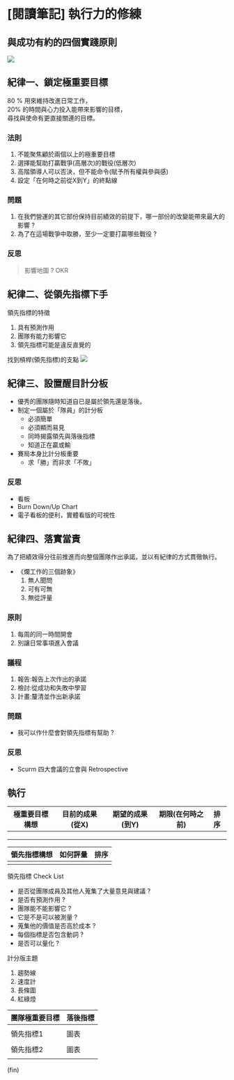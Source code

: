 # [閱讀筆記] 執行力的修練
## 與成功有約的四個實踐原則

![](https://i.imgur.com/RyowM2h.jpg)



## 紀律一、鎖定極重要目標
80 % 用來維持改進日常工作，  
20% 的時間與心力投入能帶來影響的目標，  
尋找與使命有更直接關連的目標。  

### 法則
1. 不能聚焦顧於兩個以上的極重要目標
2. 選擇能幫助打贏戰爭(高層次)的戰役(低層次)
3. 高階領導人可以否決，但不能命令(賦予所有權與參與感) 
4. 設定「在何時之前從X到Y」的終點線


### 問題
1. 在我們營運的其它部份保持目前績效的前提下，哪一部份的改變能帶來最大的影響 ? 
2. 為了在這場戰爭中取勝，至少一定要打贏哪些戰役 ? 

### 反思 
> 影響地圖 ?
> OKR
 
## 紀律二、從領先指標下手
領先指標的特徵  
1. 具有預測作用
2. 團隊有能力影響它
3. 領先指標可能是違反直覺的

找到槓桿(領先指標)的支點
![](https://i.imgur.com/DyfN3F5.jpg)


## 紀律三、設置醒目計分板

- 優秀的團隊隨時知道自已是屬於領先還是落後。
- 制定一個屬於「隊員」的計分板
    - 必須簡單
    - 必須顯而易見
    - 同時揭露領先與落後指標
    - 知道正在贏或輸
- 賽局本身比計分板重要
    - 求「勝」而非求「不敗」

### 反思
- 看板
- Burn Down/Up Chart
- 電子看板的便利，實體看版的可視性


## 紀律四、落實當責
為了把績效得分往前推進而向整個團隊作出承諾，並以有紀律的方式貫徹執行。  
- 《爛工作的三個跡象》
    1. 無人聞問
    2. 可有可無
    3. 無從評量


### 原則
1. 每周的同一時間開會
2. 別讓日常事項進入會議

### 議程
1. 報告:報告上次作出的承諾
2. 檢討:從成功和失敗中學習
3. 計畫:釐清並作出新承諾



### 問題
- 我可以作什麼會對領先指標有幫助 ?

### 反思
- Scurm 四大會議的立會與 Retrospective


## 執行

| 極重要目標構想 | 目前的成果(從X) | 期望的成果(到Y) |期限(在何時之前) | 排序 |
| -------- | -------- | -------- |-------- | -------- |
|      |      |      |     |     |
|      |      |      |     |     |
|      |      |      |     |     |

| 領先指標構想 | 如何評量 | 排序 |
| -------- | -------- | -------- |
|      |      |      |

領先指標 Check List
- 是否從團隊成員及其他人蒐集了大量意見與建議 ?
- 是否有預測作用 ?
- 團隊能不能影響它 ?
- 它是不是可以被測量 ?
- 蒐集他的價值是否高於成本 ?
- 每個指標是否包含動詞 ?
- 是否可以量化 ?

計分版主題
1. 趨勢線
2. 速度計
3. 長條圖
4. 紅綠燈

| 團隊極重要目標 | 落後指標 |
| -------- | -------- |
|      |      |
| 領先指標1 | 圖表 |
|      |      |
| 領先指標2 | 圖表 |
|      |      |

(fin)
